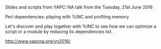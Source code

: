 Slides and scripts from YAPC::NA talk from the Tuesday, 21st June 2016

Perl dependencies: playing with %INC and profiling memory

Let's discover and play together with %INC to see how we can optimize a script or a module by reducing its dependencies list.

http://www.yapcna.org/yn2016/

